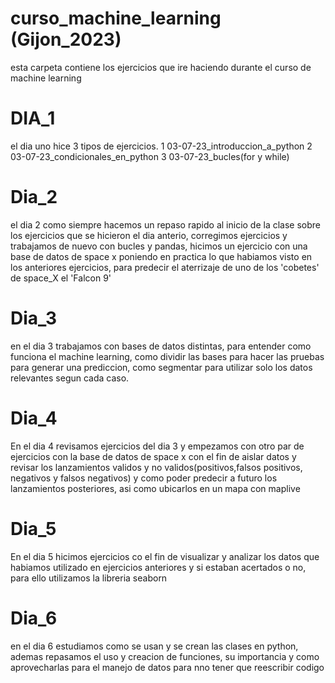 # curso_machine_learning (Gijon_2023)

esta carpeta contiene los ejercicios que ire haciendo durante el curso de machine learning

# DIA_1

el dia uno hice 3 tipos de ejercicios.
  1 03-07-23_introduccion_a_python
  2 03-07-23_condicionales_en_python
  3 03-07-23_bucles(for y while)


# Dia_2
el dia 2 como siempre hacemos un repaso rapido al inicio de la clase sobre los ejercicios que se hicieron el dia anterio, corregimos ejercicios y trabajamos de nuevo con bucles y pandas, hicimos un ejercicio con una base de datos de space x poniendo en practica lo que habiamos visto en los anteriores ejercicios, para predecir el aterrizaje de uno de los 'cobetes' de space_X el 'Falcon 9'

# Dia_3
en el dia 3 trabajamos con bases de datos distintas, para entender como funciona el machine learning, como dividir las bases para hacer las pruebas para generar una prediccion, como segmentar para utilizar solo los datos relevantes segun cada caso.

# Dia_4
En el dia 4 revisamos ejercicios del dia 3 y empezamos con otro par de ejercicios con la base de datos de space x con el fin de aislar datos y revisar los lanzamientos validos y no validos(positivos,falsos positivos, negativos y falsos negativos) y como poder predecir a futuro los lanzamientos posteriores, asi como ubicarlos en un mapa con maplive

# Dia_5
En el dia 5 hicimos ejercicios co  el fin de visualizar y analizar los datos que habiamos utilizado en ejercicios anteriores y si estaban acertados o no, para ello utilizamos la libreria seaborn  

# Dia_6
en el dia 6 estudiamos como se usan y se crean las clases en python, ademas repasamos el uso y creacion de funciones, su importancia y como aprovecharlas para el manejo de datos para nno tener que reescribir codigo
